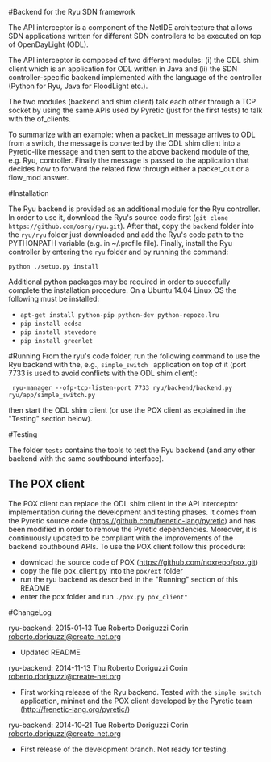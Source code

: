 #Backend for the Ryu SDN framework

The API interceptor is a component of the NetIDE architecture that allows SDN applications written for different SDN controllers to be executed on top of OpenDayLight (ODL).

The API interceptor is composed of two different modules: (i) the ODL shim client which is an application for ODL written in Java and (ii) the SDN controller-specific backend implemented with the language of the controller (Python for Ryu, Java for FloodLight etc.).

The two modules (backend and shim client) talk each other through a TCP socket by using the same APIs used by Pyretic (just for the first tests) to talk with the of_clients.

To summarize with an example: when a packet_in message arrives to ODL from a switch, the message is converted by the ODL shim client into a Pyretic-like message and then sent to the above backend module of the, e.g. Ryu, controller. Finally the message is passed to the application that decides how to forward the related flow through either a packet_out or a flow_mod answer.

#Installation

The Ryu backend is provided as an additional module for the Ryu controller. In order to use it, download the Ryu's source code first (```git clone https://github.com/osrg/ryu.git```).
After that, copy the ```backend``` folder into the ```ryu/ryu``` folder just downloaded and add the Ryu's code path to the PYTHONPATH variable (e.g. in ~/.profile file). Finally, install the Ryu controller by entering the ```ryu``` folder and by running the command:

```python ./setup.py install```

Additional python packages may be required in order to succefully complete the installation procedure. On a Ubuntu 14.04 Linux OS the following must be installed: 
* ```apt-get install python-pip python-dev python-repoze.lru```
* ```pip install ecdsa```
* ```pip install stevedore```
* ```pip install greenlet```

#Running
From the  ryu's code folder, run the following command to use the Ryu backend with the, e.g., ```simple_switch ``` application on top of it (port 7733 is used to avoid conflicts with the ODL shim client):

``` ryu-manager --ofp-tcp-listen-port 7733 ryu/backend/backend.py ryu/app/simple_switch.py```

then start the ODL shim client (or use the POX client as explained in the "Testing" section below).

#Testing

The folder ```tests``` contains the tools to test the Ryu backend (and any other backend with the same southbound interface).

## The POX client

The POX client can replace the ODL shim client in the API interceptor implementation during the development and testing phases. It comes from the Pyretic source code (https://github.com/frenetic-lang/pyretic) and has been modified in order to remove the Pyretic dependencies. Moreover, it is continuously updated to be compliant with the improvements of the backend southbound APIs.
To use the POX client follow this procedure:

* download the source code of POX (https://github.com/noxrepo/pox.git)
* copy the file pox_client.py into the ```pox/ext``` folder
* run the ryu backend as described in the "Running" section of this README
* enter the pox folder and run ```./pox.py pox_client"```
 


#ChangeLog

ryu-backend: 2015-01-13 Tue Roberto Doriguzzi Corin roberto.doriguzzi@create-net.org

* Updated README

ryu-backend: 2014-11-13 Thu Roberto Doriguzzi Corin roberto.doriguzzi@create-net.org

* First working release of the Ryu backend. Tested with the ```simple_switch``` application, mininet and the POX client developed by the Pyretic team (http://frenetic-lang.org/pyretic/)

ryu-backend: 2014-10-21 Tue Roberto Doriguzzi Corin roberto.doriguzzi@create-net.org

* First release of the development branch. Not ready for testing.
